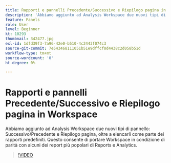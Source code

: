 ```yaml
---
title: Rapporti e pannelli Precedente/Successivo e Riepilogo pagina in Workspace
description: 'Abbiamo aggiunto ad Analysis Workspace due nuovi tipi di pannello: Successivo/Precedente e Riepilogo pagina, oltre a elencarli come parte dei rapporti predefiniti. Questo consente di portare Workspace in condizione di parità con alcuni dei report più popolari di Reports e Analytics.'
feature: Panels
role: User
level: Beginner
kt: 10293
thumbnail: 342477.jpg
exl-id: 1dfd39f3-7a96-42e0-b510-4c2443f074c3
source-git-commit: 7e543468111051b51e9dffcf0d4438c2d058b51d
workflow-type: tm+mt
source-wordcount: '0'
ht-degree: 0%

---
```


# Rapporti e pannelli Precedente/Successivo e Riepilogo pagina in Workspace

Abbiamo aggiunto ad Analysis Workspace due nuovi tipi di pannello: Successivo/Precedente e Riepilogo pagina, oltre a elencarli come parte dei rapporti predefiniti. Questo consente di portare Workspace in condizione di parità con alcuni dei report più popolari di Reports e Analytics.

>[!VIDEO](https://video.tv.adobe.com/v/346419/?quality=12&learn=on&captions=ita)
